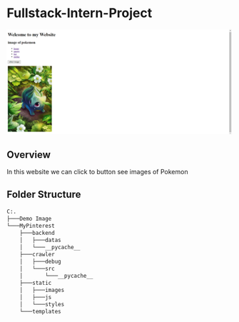 # **Fullstack-Intern-Project**

![demo 1](/Demo%20Image/web_demo.png)

## Overview

In this website we can click to button see images of Pokemon 

## Folder Structure
```
C:.
├───Demo Image
└───MyPinterest
    ├───backend
    │   ├───datas
    │   └───__pycache__
    ├───crawler
    │   ├───debug
    │   └───src
    │       └───__pycache__
    ├───static
    │   ├───images
    │   ├───js
    │   └───styles
    └───templates
```
